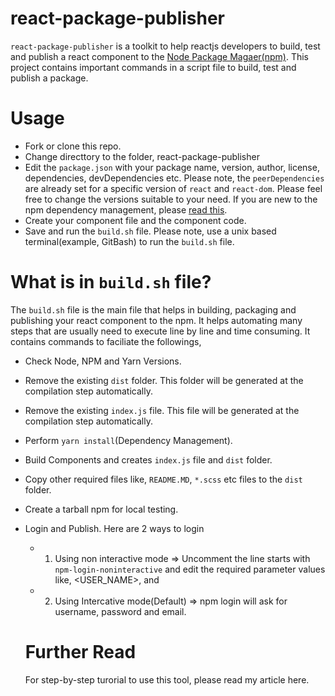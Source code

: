 # react-package-publisher

`react-package-publisher` is a toolkit to help reactjs developers to build, test and publish a react component to the [Node Package Magaer(npm)](https://www.npmjs.com/). This project contains important commands in a script file to build, test and publish a package.

# Usage

- Fork or clone this repo.
- Change directtory to the folder, react-package-publisher
- Edit the `package.json` with your package name, version, author, license, dependencies, devDependencies etc. Please note, the `peerDependencies` are already set for a specific version of `react` and `react-dom`. Please feel free to change the versions suitable to your need. If you are new to the npm dependency management, please [read this](https://blog.greenroots.info/npm-dependency-handbook-for-you-ckcg56tei003ejhs16wap1t8r).
- Create your component file and the component code.
- Save and run the `build.sh` file. Please note, use a unix based terminal(example, GitBash) to run the `build.sh` file.

# What is in `build.sh` file?
The `build.sh` file is the main file that helps in building, packaging and publishing your react component to the npm. It helps automating many steps that are usually need to execute line by line and time consuming. It contains commands to faciliate the followings,

- Check Node, NPM and Yarn Versions.
- Remove the existing `dist` folder. This folder will be generated at the compilation step automatically.
- Remove the existing `index.js` file. This file will be generated at the compilation step automatically.
- Perform `yarn install`(Dependency Management).
- Build Components and creates `index.js` file and `dist` folder.
- Copy other required files like, `README.MD`, `*.scss` etc files to the `dist` folder.
- Create a tarball npm for local testing.
- Login and Publish. Here are 2 ways to login
  - 1. Using non interactive mode => Uncomment the line starts with `npm-login-noninteractive` and edit the required parameter values like, <USER_NAME>, <PASSWORD> and <EMAIL>
  - 2. Using Intercative mode(Default) => npm login will ask for username, password and email.
  
  # Further Read
  For step-by-step turorial to use this tool, please read my article here.
  
  

